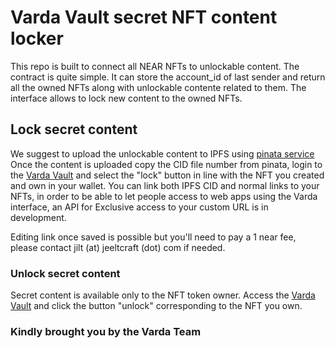 Varda Vault secret NFT content locker
==================================


This repo is built to connect all NEAR NFTs to unlockable content.
The contract is quite simple. It can store the account_id of last sender and return all the owned NFTs along with unlockable contente related to them.
The interface allows to lock new content to the owned NFTs.

## Lock secret content

We suggest to upload the unlockable content to IPFS using [pinata service](https://pinata.cloud/pinmanager)
Once the content is uploaded copy the CID file number from pinata, login to the [Varda Vault](https://www.varda.vision/vault/index.html) and select the "lock" button in line with the NFT you created and own in your wallet. You can link both IPFS CID and normal links to your NFTs, in order to be able to let people access to web apps using the Varda interface, an API for Exclusive access to your custom URL is in development.

Editing link once saved is possible but you'll need to pay a 1 near fee, please contact jilt (at) jeeltcraft (dot) com if needed.


### Unlock secret content

Secret content is available only to the NFT token owner.
Access the [Varda Vault](https://www.varda.vision/vault/index-wip.html) and click the button "unlock" corresponding to the NFT you own.

### Kindly brought you by the Varda Team
